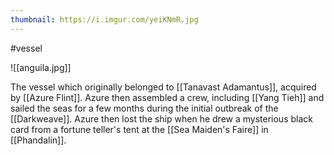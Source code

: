 ```yaml
---
thumbnail: https://i.imgur.com/yeiKNmR.jpg
---
```

#vessel

![[anguila.jpg]]

The vessel which originally belonged to [[Tanavast Adamantus]], acquired by [[Azure Flint]]. Azure then assembled a crew, including [[Yang Tieh]] and sailed the seas for a few months during the initial outbreak of the [[Darkweave]]. Azure then lost the ship when he drew a mysterious black card from a fortune teller's tent at the [[Sea Maiden's Faire]] in [[Phandalin]].
